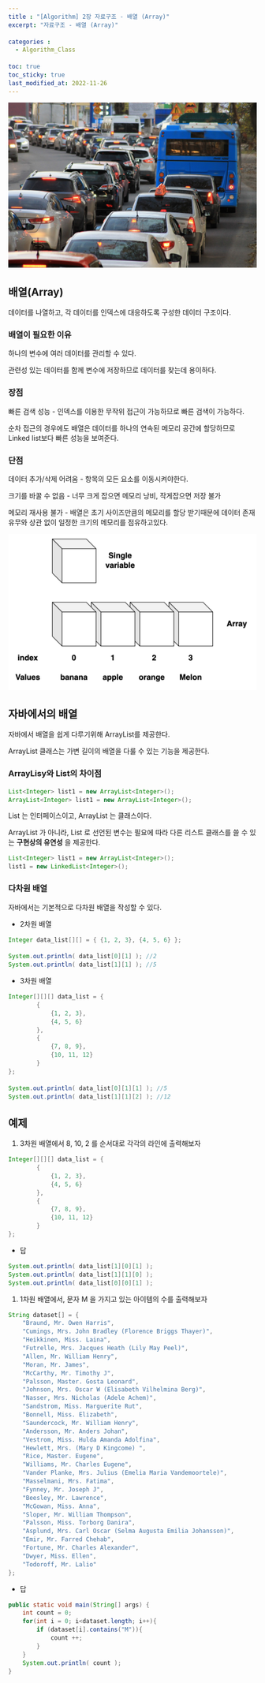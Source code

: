 ```yaml
---
title : "[Algorithm] 2장 자료구조 - 배열 (Array)"
excerpt: "자료구조 - 배열 (Array)"

categories :
  - Algorithm_Class

toc: true
toc_sticky: true
last_modified_at: 2022-11-26
---
```


![algorithms2_image1.jpg](/assets/images/algorithms2_image1.jpg?raw=true)

## 배열(Array)

데이터를 나열하고, 각 데이터를 인덱스에 대응하도록 구성한 데이터 구조이다.

### 배열이 필요한 이유

하나의 변수에 여러 데이터를 관리할 수 있다.

관련성 있는 데이터를 함께 변수에 저장하므로 데이터를 찾는데 용이하다.

### 장점

빠른 검색 성능 - 인덱스를 이용한 무작위 접근이 가능하므로 빠른 검색이 가능하다.

순차 접근의 경우에도 배열은 데이터를 하나의 연속된 메모리 공간에 할당하므로 Linked list보다 빠른 성능을 보여준다.

### 단점

데이터 추가/삭제 어려움 - 항목의 모든 요소를 이동시켜야한다.

크기를 바꿀 수 없음 - 너무 크게 잡으면 메모리 낭비, 작게잡으면 저장 불가

메모리 재사용 불가 - 배열은 초기 사이즈만큼의 메모리를 할당 받기때문에 데이터 존재 유무와 상관 없이 일정한 크기의 메모리를 점유하고있다.

![algorithms2_image2.png](/assets/images/algorithms2_image2.png?raw=true)

## 자바에서의 배열

자바에서 배열을 쉽게 다루기위해 ArrayList를 제공한다.

ArrayList 클래스는 가변 길이의 배열을 다룰 수 있는 기능을 제공한다.

### ArrayLisy와 List의 차이점

```java
List<Integer> list1 = new ArrayList<Integer>();
ArrayList<Integer> list1 = new ArrayList<Integer>();
```

List 는 인터페이스이고, ArrayList 는 클래스이다.

ArrayList 가 아니라, List 로 선언된 변수는 필요에 따라 다른 리스트 클래스를 쓸 수 있는 **구현상의 유연성** 을 제공한다.

```java
List<Integer> list1 = new ArrayList<Integer>();
list1 = new LinkedList<Integer>();
```

### 다차원 배열

자바에서는 기본적으로 다차원 배열을 작성할 수 있다.

- 2차원 배열

```java
Integer data_list[][] = { {1, 2, 3}, {4, 5, 6} };

System.out.println( data_list[0][1] ); //2
System.out.println( data_list[1][1] ); //5
```

- 3차원 배열

```java
Integer[][][] data_list = { 
        {
            {1, 2, 3}, 
            {4, 5, 6} 
        },
        {
            {7, 8, 9}, 
            {10, 11, 12} 
        }
};

System.out.println( data_list[0][1][1] ); //5
System.out.println( data_list[1][1][2] ); //12
```

## 예제

1. 3차원 배열에서 8, 10, 2 를 순서대로 각각의 라인에 출력해보자

```java
Integer[][][] data_list = { 
        {
            {1, 2, 3}, 
            {4, 5, 6} 
        },
        {
            {7, 8, 9}, 
            {10, 11, 12} 
        }
};
```

- 답

```java
System.out.println( data_list[1][0][1] );
System.out.println( data_list[1][1][0] );
System.out.println( data_list[0][0][1] );
```

1. 1차원 배열에서, 문자 M 을 가지고 있는 아이템의 수를 출력해보자

```java
String dataset[] = {
    "Braund, Mr. Owen Harris",
    "Cumings, Mrs. John Bradley (Florence Briggs Thayer)",
    "Heikkinen, Miss. Laina",
    "Futrelle, Mrs. Jacques Heath (Lily May Peel)",
    "Allen, Mr. William Henry",
    "Moran, Mr. James",
    "McCarthy, Mr. Timothy J",
    "Palsson, Master. Gosta Leonard",
    "Johnson, Mrs. Oscar W (Elisabeth Vilhelmina Berg)",
    "Nasser, Mrs. Nicholas (Adele Achem)",
    "Sandstrom, Miss. Marguerite Rut",
    "Bonnell, Miss. Elizabeth",
    "Saundercock, Mr. William Henry",
    "Andersson, Mr. Anders Johan",
    "Vestrom, Miss. Hulda Amanda Adolfina",
    "Hewlett, Mrs. (Mary D Kingcome) ",
    "Rice, Master. Eugene",
    "Williams, Mr. Charles Eugene",
    "Vander Planke, Mrs. Julius (Emelia Maria Vandemoortele)",
    "Masselmani, Mrs. Fatima",
    "Fynney, Mr. Joseph J",
    "Beesley, Mr. Lawrence",
    "McGowan, Miss. Anna",
    "Sloper, Mr. William Thompson",
    "Palsson, Miss. Torborg Danira",
    "Asplund, Mrs. Carl Oscar (Selma Augusta Emilia Johansson)",
    "Emir, Mr. Farred Chehab",
    "Fortune, Mr. Charles Alexander",
    "Dwyer, Miss. Ellen",
    "Todoroff, Mr. Lalio"
};
```

- 답

```java
public static void main(String[] args) {
    int count = 0;
    for(int i = 0; i<dataset.length; i++){
        if (dataset[i].contains("M")){
            count ++;
        }
    }
    System.out.println( count );
}
```
